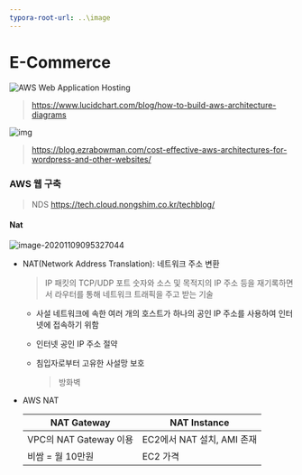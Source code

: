 ```yaml
---
typora-root-url: ..\image
---
```


# E-Commerce

![AWS Web Application Hosting](https://d2slcw3kip6qmk.cloudfront.net/marketing/blog/2019Q1/aws/aws-web-application-hosting.png)

> https://www.lucidchart.com/blog/how-to-build-aws-architecture-diagrams

![img](https://blog.ezrabowman.com/content/images/2020/06/xUnwordpress_ref_arch-Add-NAT.png.pagespeed.ic.K1iafMbUFD.webp)

> https://blog.ezrabowman.com/cost-effective-aws-architectures-for-wordpress-and-other-websites/



### AWS 웹 구축

> NDS https://tech.cloud.nongshim.co.kr/techblog/



####  Nat

![image-20201109095327044](/../../../../AppData/Roaming/Typora/typora-user-images/image-20201109095327044.png)

- NAT(Network Address Translation): 네트워크 주소 변환

  > IP 패킷의 TCP/UDP 포트 숫자와 소스 및 목적지의 IP 주소 등을 재기록하면서 라우터를 통해 네트워크 트래픽을 주고 받는 기술

  - 사설 네트워크에 속한 여러 개의 호스트가 하나의 공인 IP 주소를 사용하여 인터넷에 접속하기 위함

  - 인터넷 공인 IP 주소 절약

  - 침입자로부터 고유한 사설망 보호

    > 방화벽

- AWS NAT

  | NAT Gateway            | NAT Instance               |
  | ---------------------- | -------------------------- |
  | VPC의 NAT Gateway 이용 | EC2에서 NAT 설치, AMI 존재 |
  | 비쌈 = 월 10만원       | EC2 가격                   |

  